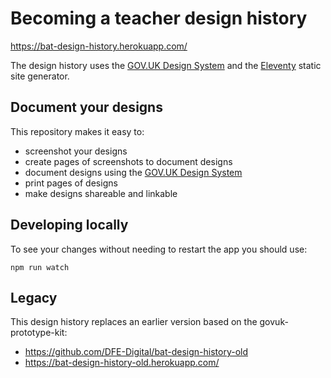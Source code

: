 # Becoming a teacher design history

https://bat-design-history.herokuapp.com/

The design history uses the [GOV.UK Design System](https://design-system.service.gov.uk) and the [Eleventy](https://www.11ty.io) static site generator.

## Document your designs

This repository makes it easy to:

* screenshot your designs
* create pages of screenshots to document designs
* document designs using the [GOV.UK Design System](https://design-system.service.gov.uk/)
* print pages of designs
* make designs shareable and linkable

## Developing locally

To see your changes without needing to restart the app you should use:

`npm run watch`

## Legacy

This design history replaces an earlier version based on the govuk-prototype-kit:

* https://github.com/DFE-Digital/bat-design-history-old
* https://bat-design-history-old.herokuapp.com/
